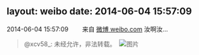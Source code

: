 layout: weibo
date: 2014-06-04 15:57:09
---
<meta name="referrer" content="no-referrer" />

2014-06-04 15:57:09  &nbsp;&nbsp;&nbsp;&nbsp;&nbsp;&nbsp; 来自 <a href="http://weibo.com/" rel="nofollow">微博 weibo.com</a>
汝啊汝...
>  @xcv58_: 未经允许，非法转载。 ​​​
>  ![图片](https://ww3.sinaimg.cn/large/801f7e9ajw1eh24949jvpj20lc0kagq3.jpg)
